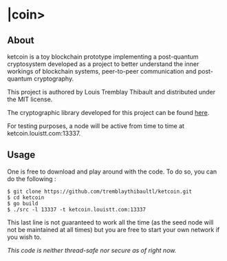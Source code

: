 # |coin> 
## About
ketcoin is a toy blockchain prototype implementing a post-quantum cryptosystem 
developed as a project to better understand the inner workings of blockchain 
systems, peer-to-peer communication and post-quantum cryptography. 

This project is authored by Louis Tremblay Thibault and distributed under the 
MIT license.

The cryptographic library developed for this project can be found [here](https://github.com/tremblaythibaultl/AMSS).

For testing purposes, a node will be active from time to time at 
ketcoin.louistt.com:13337.

## Usage
One is free to download and play around with the code. To do so, you can do 
the following : 

`$ git clone https://github.com/tremblaythibaultl/ketcoin.git`  
`$ cd ketcoin`  
`$ go build`  
`$ ./src -l 13337 -t ketcoin.louistt.com:13337`


This last line is not guaranteed to work all the time (as the seed node will 
not be maintained at all times) but you are free to start your own network 
if you wish to.

*This code is neither thread-safe nor secure as of right now.*
